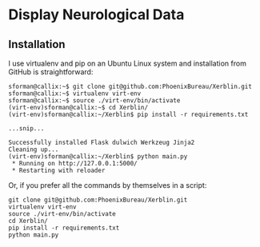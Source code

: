 Display Neurological Data
=========================

## Installation

I use virtualenv and pip on an Ubuntu Linux system and installation from GitHub is straightforward:


    sforman@callix:~$ git clone git@github.com:PhoenixBureau/Xerblin.git
    sforman@callix:~$ virtualenv virt-env
    sforman@callix:~$ source ./virt-env/bin/activate
    (virt-env)sforman@callix:~$ cd Xerblin/
    (virt-env)sforman@callix:~/Xerblin$ pip install -r requirements.txt

    ...snip...

    Successfully installed Flask dulwich Werkzeug Jinja2
    Cleaning up...
    (virt-env)sforman@callix:~/Xerblin$ python main.py
     * Running on http://127.0.0.1:5000/
     * Restarting with reloader


Or, if you prefer all the commands by themselves in a script:

    git clone git@github.com:PhoenixBureau/Xerblin.git
    virtualenv virt-env
    source ./virt-env/bin/activate
    cd Xerblin/
    pip install -r requirements.txt
    python main.py


